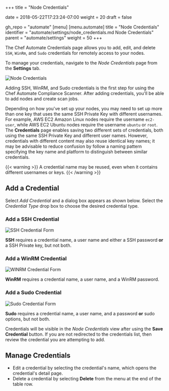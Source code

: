 +++
title = "Node Credentials"

date = 2018-05-22T17:23:24-07:00
weight = 20
draft = false

gh_repo = "automate"
[menu]
  [menu.automate]
    title = "Node Credentials"
    identifier = "automate/settings/node_credentials.md Node Credentials"
    parent = "automate/settings"
    weight = 50
+++

The Chef Automate Credentials page allows you to add, edit, and delete ``SSH``, ``WinRm``, and ``Sudo`` credentials for remotely access to your nodes.

To manage your credentials, navigate to the _Node Credentials_ page from the **Settings** tab.

![Node Credentials](/images/automate/node-credentials.png)

Adding SSH, WinRM, and Sudo credentials is the first step for using the Chef Automate Compliance Scanner. After adding credentials, you'll be able to add nodes and create scan jobs.

Depending on how you've set up your nodes, you may need to set up more than one key that uses the same SSH Private Key with different usernames. For example, AWS EC2 Amazon Linux nodes require the username ``ec2-user``, while AWS EC2 Ubuntu nodes require the username ``ubuntu`` or ``root``. The **Credentials** page enables saving two different sets of credentials, both using the same SSH Private Key and different user names.  However, credentials with different content may also reuse identical key names; it may be advisable to reduce confusion by follow a naming pattern specifying the key name and platform to distinguish between similar credentials.

{{< warning >}}
A credential name may be reused, even when it contains different usernames or keys.
{{< /warning >}}

## Add a Credential

Select _Add Credential_ and a dialog box appears as shown below. Select the _Credential Type_ drop box to choose the desired credential type.

### Add a SSH Credential

![SSH Credential Form](/images/automate/credentials-ssh.png)

**SSH** requires a credential name, a user name and either a SSH password **or** a SSH Private key, but not both.

### Add a WinRM Credential

![WINRM Credential Form](/images/automate/credentials-winrm.png)

**WinRM** requires a credential name, a user name, and a WinRM password.

### Add a Sudo Credential

![Sudo Credential Form](/images/automate/credentials-sudo.png)

**Sudo** requires a credential name, a user name, and a password **or** sudo options, but not both.

Credentials will be visible in the _Node Credentials_ view after using the **Save Credential** button. If you are not redirected to the credentials list, then review the credential you are attempting to add.

## Manage Credentials

* Edit a credential by selecting the credential's name, which opens the credential's detail page.
* Delete a credential by selecting **Delete** from the menu at the end of the table row.
